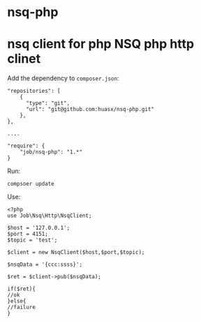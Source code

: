 # nsq-php
nsq client for php
NSQ php http clinet
==============================

Add the dependency to `composer.json`:

```
"repositories": [
    {
      "type": "git",
      "url": "git@github.com:huasx/nsq-php.git"
    },
},

....

"require": {
    "job/nsq-php": "1.*"
}
```

Run:

```
compsoer update
```

Use:

```
<?php
use Job\Nsq\Http\NsqClient;

$host = '127.0.0.1';
$port = 4151;
$topic = 'test';

$client = new NsqClient($host,$port,$topic);

$nsqData = '{ccc:ssss}';

$ret = $client->pub($nsqData);

if($ret){
//ok
}else{
//failure
}

```
